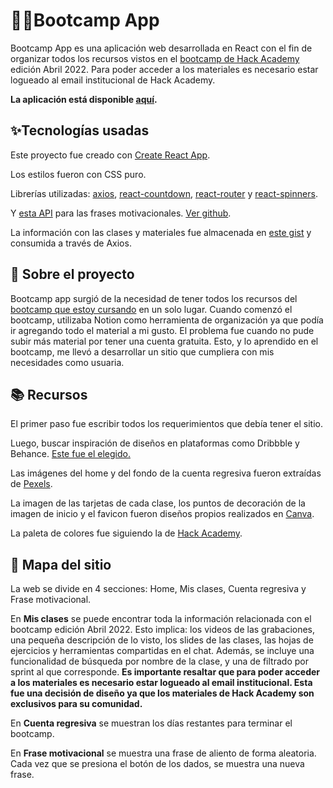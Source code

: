 # 👩‍💻Bootcamp App
Bootcamp App es una aplicación web desarrollada en React con el fin de organizar todos los recursos vistos en el [bootcamp de Hack Academy](https://ha.dev/cursos/coding-bootcamp) edición Abril 2022. Para poder acceder a los materiales es necesario estar logueado al email institucional de Hack Academy.

**La aplicación está disponible [aquí](https://bootcampapp.netlify.app/).**


## ✨Tecnologías usadas
Este proyecto fue creado con [Create React App](https://github.com/facebook/create-react-app). 

Los estilos fueron con CSS puro. 

Librerías utilizadas: 
    [axios](https://www.npmjs.com/package/axios),
    [react-countdown](https://www.npmjs.com/package/react-countdown), 
    [react-router](https://reactrouter.com/) y 
    [react-spinners](https://www.npmjs.com/package/react-spinners).

Y [esta API](https://type.fit/api/quotes) para las frases motivacionales. [Ver github](https://github.com/ssokurenko/quotes-react-app).

La información con las clases y materiales fue almacenada en [este gist](https://gist.github.com/flofal/e625dcdf0ff1568e859ebaf99b211607) y consumida a través de Axios.


## 📝 Sobre el proyecto
Bootcamp app surgió de la necesidad de tener todos los recursos del [bootcamp que estoy cursando](https://ha.dev/cursos/coding-bootcamp) en un solo lugar. Cuando comenzó el bootcamp, utilizaba Notion como herramienta de organización ya que podía ir agregando todo el material a mi gusto. El problema fue cuando no pude subir más material por tener una cuenta gratuita. Esto, y lo aprendido en el bootcamp, me llevó a desarrollar un sitio que cumpliera con mis necesidades como usuaria.


## 📚 Recursos
El primer paso fue escribir todos los requerimientos que debía tener el sitio. 

Luego, buscar inspiración de diseños en plataformas como Dribbble y Behance. [Este fue el elegido.](https://dribbble.com/shots/15268795-Learning-platform-Web-app)

Las imágenes del home y del fondo de la cuenta regresiva fueron extraídas de [Pexels](https://www.pexels.com/es-es/@thisisengineering/).

La imagen de las tarjetas de cada clase, los puntos de decoración de la imagen de inicio y el favicon fueron diseños propios realizados en [Canva](https://canva.com/).

La paleta de colores fue siguiendo la de [Hack Academy](https://ha.dev/).


## 🧭 Mapa del sitio
La web se divide en 4 secciones: Home, Mis clases, Cuenta regresiva y Frase motivacional. 

En **Mis clases** se puede encontrar toda la información relacionada con el bootcamp edición Abril 2022. Esto implica: los videos de las grabaciones, una pequeña descripción de lo visto, los slides de las clases, las hojas de ejercicios y herramientas compartidas en el chat. Además, se incluye una funcionalidad de búsqueda por nombre de la clase, y una de filtrado por sprint al que corresponde. **Es importante resaltar que para poder acceder a los materiales es necesario estar logueado al email institucional. Esta fue una decisión de diseño ya que los materiales de Hack Academy son exclusivos para su comunidad.**

En **Cuenta regresiva** se muestran los días restantes para terminar el bootcamp.

En **Frase motivacional** se muestra una frase de aliento de forma aleatoria. Cada vez que se presiona el botón de los dados, se muestra una nueva frase. 
